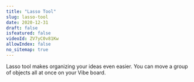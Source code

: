 ```yaml
---
title: "Lasso Tool"
slug: lasso-tool
date: 2020-12-31
draft: false
isfeatured: false
videoId: ZV7yC0v81Kw
allowIndex: false
no_sitemap: true
---
```




Lasso tool makes organizing your ideas even easier. You can move a group of objects all at once on your Vibe board.
